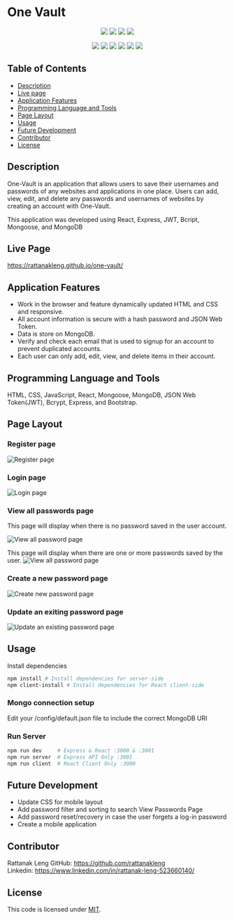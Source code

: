 # One Vault

<p align="center">
    <img src="https://img.shields.io/github/repo-size/rattanakleng/one-vault" />
    <img src="https://img.shields.io/github/issues/rattanakleng/one-vault" />
    <img src="https://img.shields.io/github/last-commit/rattanakleng/one-vault" />
    <img src="https://img.shields.io/badge/License-MIT-yellow.svg" />
</p>

<p align="center">
   <img src="https://img.shields.io/badge/-React-blue" >
   <img src="https://img.shields.io/badge/-Javascript-red" />
   <img src="https://img.shields.io/badge/-Node.js-yellow" />
    <img src="https://img.shields.io/badge/-Mongoose-violet" />
    <img src="https://img.shields.io/badge/-MongoDB-green" />    
   <img src="https://img.shields.io/badge/-Bootstrap-indigo" />
</p>

## Table of Contents
- [Description](#description)
- [Live page](#Live-Page)
- [Application Features](#Application-Features)
- [Programming Language and Tools](#Programming-Language-and-Tools)
- [Page Layout](#Page-Layout)
- [Usage](#Usage)
- [Future Development](#Future-Development)
- [Contributor](#Contributor)
- [License](#License)


## Description

One-Vault is an application that allows users to save their usernames and passwords of any websites and applications in one place. Users can add, view, edit, and delete any passwords and usernames of websites by creating an account with One-Vault. 
 
This application was developed using React, Express, JWT, Bcript, Mongoose, and MongoDB

## Live Page

https://rattanakleng.github.io/one-vault/

## Application Features

- Work in the browser and feature dynamically updated HTML and CSS and responsive.
- All account information is secure with a hash password and JSON Web Token.
- Data is store on MongoDB.
- Verify and check each email that is used to signup for an account to prevent duplicated accounts.
- Each user can only add, edit, view, and delete items in their account.

## Programming Language and Tools

HTML, CSS, JavaScript, React, Mongoose, MongoDB, JSON Web Token(JWT), Bcrypt, Express, and Bootstrap.

## Page Layout

### Register page

![Register page](https://user-images.githubusercontent.com/29310963/115632017-c0abca00-a2bb-11eb-940a-d86591d55ff9.jpg)

### Login page

![Login page](https://user-images.githubusercontent.com/29310963/115632058-d28d6d00-a2bb-11eb-9920-1d25f957e6d3.jpg)

### View all passwords page
This page will display when there is no password saved in the user account.

![View all password page](https://user-images.githubusercontent.com/29310963/115632126-ef29a500-a2bb-11eb-8ba8-a359b7a73be2.jpg)

This page will display when there are one or more passwords saved by the user.
![View all password page](https://user-images.githubusercontent.com/29310963/115632424-87278e80-a2bc-11eb-8861-b4bd7726b1cf.jpg)

### Create a new password page

![Create new password page](https://user-images.githubusercontent.com/29310963/115632555-d8378280-a2bc-11eb-8ad1-ea6a567561e3.jpg)

### Update an exiting password page

![Update an existing password page](https://user-images.githubusercontent.com/29310963/115634105-c7d3d780-a2bd-11eb-9c56-5fa2f24bb312.jpg)


## Usage

Install dependencies

```bash
npm install # Install dependencies for server-side
npm client-install # Install dependencies for React client-side
```

### Mongo connection setup

Edit your /config/default.json file to include the correct MongoDB URI

### Run Server

```bash
npm run dev     # Express & React :3000 & :3001
npm run server  # Express API Only :3001
npm run client  # React Client Only :3000
```
## Future Development

- Update CSS for mobile layout
- Add password filter and sorting to search View Passwords Page
- Add password reset/recovery in case the user forgets a log-in password
- Create a mobile application

## Contributor
Rattanak Leng 
GitHub: https://github.com/rattanakleng </br>
Linkedin: https://www.linkedin.com/in/rattanak-leng-523660140/

## License
This code is licensed under [MIT](https://opensource.org/licenses/MIT”).
